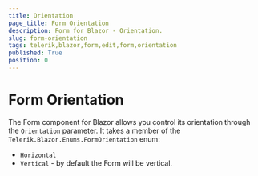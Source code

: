 ```yaml
---
title: Orientation
page_title: Form Orientation
description: Form for Blazor - Orientation.
slug: form-orientation
tags: telerik,blazor,form,edit,form,orientation
published: True
position: 0
---
```


# Form Orientation

The Form component for Blazor allows you control its orientation through the `Orientation` parameter. It takes a member of the `Telerik.Blazor.Enums.FormOrientation` enum:

* `Horizontal`
* `Vertical` - by default the Form will be vertical.


   
